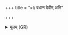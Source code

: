 +++
title = "०३ बधान देवीम् अभि"

+++
<details><summary>मूलम् (GR)</summary>

बधान देवीम् अभि धेहि मुञ्जतीं  
शतौदनां कामदुघा ह्य् एषा ।  
मैनां हिंसीर् अश्मना जहृषाणो  
ऽप्य् एतु देवाँ अति गच्छति द्विषः ॥
</details>